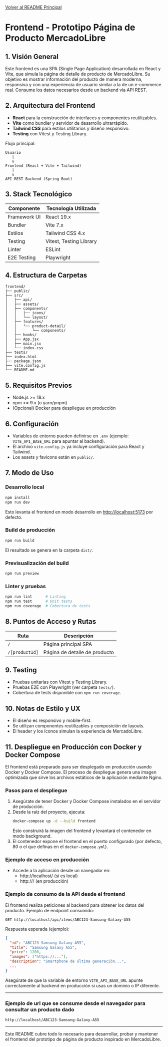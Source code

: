 [Volver al README Principal](../README.md)

# Frontend - Prototipo Página de Producto MercadoLibre

## 1. Visión General
Este frontend es una SPA (Single Page Application) desarrollada en React y Vite, que simula la página de detalle de producto de MercadoLibre. Su objetivo es mostrar información del producto de manera moderna, responsiva y con una experiencia de usuario similar a la de un e-commerce real. Consume los datos necesarios desde un backend vía API REST.

## 2. Arquitectura del Frontend
- **React** para la construcción de interfaces y componentes reutilizables.
- **Vite** como bundler y servidor de desarrollo ultrarrápido.
- **Tailwind CSS** para estilos utilitarios y diseño responsivo.
- **Testing** con Vitest y Testing Library.

Flujo principal:
```
Usuario
   |
   v
Frontend (React + Vite + Tailwind)
   |
   v
API REST Backend (Spring Boot)
```

## 3. Stack Tecnológico
| Componente         | Tecnología Utilizada         |
|--------------------|-----------------------------|
| Framework UI       | React 19.x                  |
| Bundler            | Vite 7.x                    |
| Estilos            | Tailwind CSS 4.x            |
| Testing            | Vitest, Testing Library      |
| Linter             | ESLint                      |
| E2E Testing        | Playwright                  |

## 4. Estructura de Carpetas
```
frontend/
├── public/
├── src/
│   ├── api/
│   ├── assets/
│   ├── components/
│   │   ├── icons/
│   │   └── layout/
│   ├── features/
│   │   └── product-detail/
│   │       └── components/
│   ├── hooks/
│   ├── App.jsx
│   ├── main.jsx
│   └── index.css
├── tests/
├── index.html
├── package.json
├── vite.config.js
└── README.md
```

## 5. Requisitos Previos
- Node.js >= 18.x
- npm >= 9.x (o yarn/pnpm)
- (Opcional) Docker para despliegue en producción

## 6. Configuración
- Variables de entorno pueden definirse en `.env` (ejemplo: `VITE_API_BASE_URL` para apuntar al backend).
- El archivo `vite.config.js` ya incluye configuración para React y Tailwind.
- Los assets y favicons están en `public/`.

## 7. Modo de Uso
### Desarrollo local
```sh
npm install
npm run dev
```
Esto levanta el frontend en modo desarrollo en [http://localhost:5173](http://localhost:5173) por defecto.

### Build de producción
```sh
npm run build
```
El resultado se genera en la carpeta `dist/`.

### Previsualización del build
```sh
npm run preview
```

### Linter y pruebas
```sh
npm run lint      # Linting
npm run test      # Unit tests
npm run coverage  # Cobertura de tests
```

## 8. Puntos de Acceso y Rutas
| Ruta                        | Descripción                                 |
|-----------------------------|---------------------------------------------|
| `/`                         | Página principal SPA                        |
| `/[productId]`| Página de detalle de producto               |

## 9. Testing
- Pruebas unitarias con Vitest y Testing Library.
- Pruebas E2E con Playwright (ver carpeta `tests/`).
- Cobertura de tests disponible con `npm run coverage`.

## 10. Notas de Estilo y UX
- El diseño es responsivo y mobile-first.
- Se utilizan componentes reutilizables y composición de layouts.
- El header y los íconos simulan la experiencia de MercadoLibre.

## 11. Despliegue en Producción con Docker y Docker Compose

El frontend está preparado para ser desplegado en producción usando Docker y Docker Compose. El proceso de despliegue genera una imagen optimizada que sirve los archivos estáticos de la aplicación mediante Nginx.

### Pasos para el despliegue
1. Asegúrate de tener Docker y Docker Compose instalados en el servidor de producción.
2. Desde la raíz del proyecto, ejecuta:
   ```sh
   docker-compose up -d --build frontend
   ```
   Esto construirá la imagen del frontend y levantará el contenedor en modo background.
3. El contenedor expone el frontend en el puerto configurado (por defecto, 80 o el que definas en el `docker-compose.yml`).

### Ejemplo de acceso en producción
- Accede a la aplicación desde un navegador en:
  - http://localhost/ (si es local)
  - http://<tu-dominio-o-ip>/ (en producción)

### Ejemplo de consumo de la API desde el frontend
El frontend realiza peticiones al backend para obtener los datos del producto. Ejemplo de endpoint consumido:

```
GET http://localhost/api/items/ABC123-Samsung-Galaxy-A55
```

Respuesta esperada (ejemplo):
```json
{
  "id": "ABC123-Samsung-Galaxy-A55",
  "title": "Samsung Galaxy A55",
  "price": 1200,
  "images": ["https://..."],
  "description": "Smartphone de última generación...",
  ...
}
```

Asegúrate de que la variable de entorno `VITE_API_BASE_URL` apunte correctamente al backend en producción si usas un dominio o IP diferente.

---

### Ejemplo de url que se consume desde el navegador para consultar un producto dado

```
http://localhost/ABC123-Samsung-Galaxy-A55
```



---

Este README cubre todo lo necesario para desarrollar, probar y mantener el frontend del prototipo de página de producto inspirado en MercadoLibre.